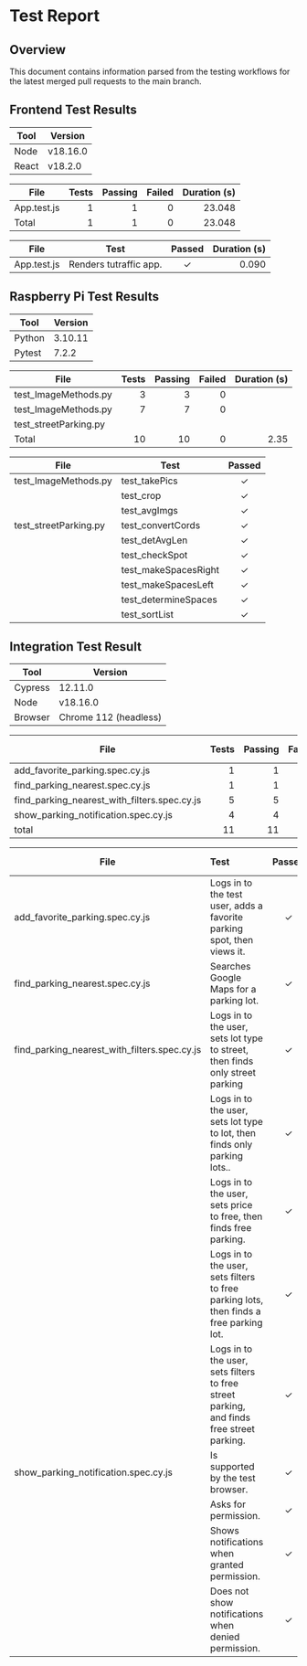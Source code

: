 # Test Report

## Overview
This document contains information parsed from the testing workflows for the latest merged pull requests to the main branch.

## Frontend Test Results
| Tool | Version |
|---|---
| Node | v18.16.0
| React | v18.2.0

| File | Tests | Passing | Failed | Duration (s)
|---|--:|--:|--:|---:
| App.test.js  | 1 | 1 | 0 | 23.048
| Total | 1 | 1 | 0 | 23.048

| File | Test | Passed | Duration (s)
|---|---|:-:|--:
| App.test.js | Renders tutraffic app. | ✓ | 0.090

## Raspberry Pi Test Results

| Tool | Version |
|---|---
| Python | 3.10.11
| Pytest | 7.2.2

| File | Tests | Passing | Failed | Duration (s)
|---|--:|--:|--:|---:
| test_ImageMethods.py | 3 | 3 | 0 |
| test_ImageMethods.py | 7 | 7 | 0 |
| test_streetParking.py
| Total | 10 | 10 | 0 | 2.35

| File | Test | Passed
|---|---|:-:|
| test_ImageMethods.py | test_takePics | ✓
|| test_crop | ✓
|| test_avgImgs | ✓
| test_streetParking.py | test_convertCords | ✓
|| test_detAvgLen | ✓
|| test_checkSpot | ✓
|| test_makeSpacesRight | ✓
|| test_makeSpacesLeft | ✓
|| test_determineSpaces | ✓
|| test_sortList | ✓

## Integration Test Result

| Tool | Version |
|---|---
| Cypress | 12.11.0
| Node | v18.16.0
| Browser | Chrome 112 (headless)
                                                                                                    
| File | Tests | Passing | Failed | Duration (s)
|---|--:|--:|--:|---:
| add_favorite_parking.spec.cy.js  | 1 | 1 | 0 | 15
| find_parking_nearest.spec.cy.js   | 1 | 1 | 0 | 8
| find_parking_nearest_with_filters.spec.cy.js   | 5 | 5 | 0 | 46
| show_parking_notification.spec.cy.js  | 4 | 4 | 0 | 25
| total | 11 | 11 | 0 | 95

| File | Test | Passed | Duration (s)
|---|:--|:-:|--:
| add_favorite_parking.spec.cy.js | Logs in to the test user, adds a favorite parking spot, then views it.| ✓ | 10.873
|find_parking_nearest.spec.cy.js | Searches Google Maps for a parking lot. | ✓ | 3.934
|find_parking_nearest_with_filters.spec.cy.js | Logs in to the user, sets lot type to street, then finds only street parking | ✓ | 11.100
|| Logs in to the user, sets lot type to lot, then finds only parking lots.. | ✓ | 6.153
|| Logs in to the user, sets price to free, then finds free parking. | ✓ | 5.999
|| Logs in to the user, sets filters to free parking lots, then finds a free parking lot. | ✓ | 6.741
|| Logs in to the user, sets filters to free street parking, and finds free street parking. | ✓ | 6.375
|show_parking_notification.spec.cy.js| Is supported by the test browser. | ✓ | 1.241
|| Asks for permission. | ✓ | 2.742
|| Shows notifications when granted permission. | ✓ | 9.719
|| Does not show notifications when denied permission. | ✓ | 8.044